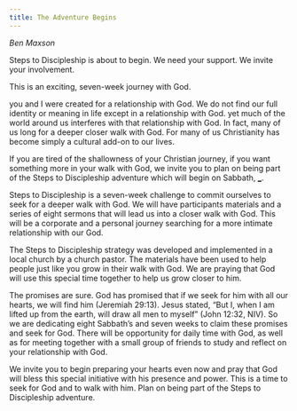 ```yaml
---
title: The Adventure Begins
---
```


_Ben Maxson_

Steps to Discipleship is about to begin. We need your support. We invite your involvement.

This is an exciting, seven-week journey with God.

you and I were created for a relationship with God. We do not find our full identity or meaning in life except in a relationship with God. yet much of the world around us interferes with that relationship with God. In fact, many of us long for a deeper closer walk with God. For many of us Christianity has become simply a cultural add-on to our lives.

If you are tired of the shallowness of your Christian journey, if you want something more in your walk with God, we invite you to plan on being part of the Steps to Discipleship adventure which will begin on Sabbath, [_]().

Steps to Discipleship is a seven-week challenge to commit ourselves to seek for a deeper walk with God. We will have participants materials and a series of eight sermons that will lead us into a closer walk with God. This will be a corporate and a personal journey searching for a more intimate relationship with our God.

The Steps to Discipleship strategy was developed and implemented in a local church by a church pastor. The materials have been used to help people just like you grow in their walk with God. We are praying that God will use this special time together to help us grow closer to him.

The promises are sure. God has promised that if we seek for him with all our hearts, we will find him (Jeremiah 29:13). Jesus stated, “But I, when I am lifted up from the earth, will draw all men to myself” (John 12:32, NIV). So we are dedicating eight Sabbath’s and seven weeks to claim these promises and seek for God. There will be opportunity for daily time with God, as well as for meeting together with a small group of friends to study and reflect on your relationship with God.

We invite you to begin preparing your hearts even now and pray that God will bless this special initiative with his presence and power. This is a time to seek for God and to walk with him. Plan on being part of the Steps to Discipleship adventure.